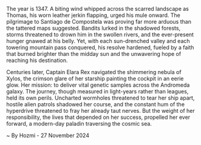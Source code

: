 
The year is 1347.  A biting wind whipped across the scarred landscape as Thomas, his worn leather jerkin flapping, urged his mule onward.  The pilgrimage to Santiago de Compostela was proving far more arduous than the tattered maps suggested.  Bandits lurked in the shadowed forests,  storms threatened to drown him in the swollen rivers, and the ever-present hunger gnawed at his belly. Yet, with each sun-drenched valley and each towering mountain pass conquered, his resolve hardened, fueled by a faith that burned brighter than the midday sun and the unwavering hope of reaching his destination.

Centuries later,  Captain Elara Rex navigated the shimmering nebula of Xylos, the crimson glare of her starship painting the cockpit in an eerie glow.  Her mission: to deliver vital genetic samples across the Andromeda galaxy.  The journey, though measured in light-years rather than leagues, held its own perils.  Uncharted wormholes threatened to tear her ship apart, hostile alien patrols shadowed her course, and the constant hum of the hyperdrive threatened to fray her already taut nerves.  But the weight of her responsibility, the lives that depended on her success, propelled her ever forward, a modern-day paladin traversing the cosmic sea.

~ By Hozmi - 27 November 2024

